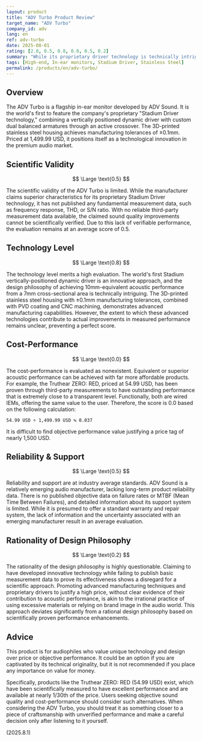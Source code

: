 ```yaml
---
layout: product
title: "ADV Turbo Product Review"
target_name: "ADV Turbo"
company_id: adv
lang: en
ref: adv-turbo
date: 2025-08-01
rating: [2.0, 0.5, 0.8, 0.0, 0.5, 0.2]
summary: "While its proprietary driver technology is technically intriguing, its performance is unverified due to a lack of measurement data, resulting in a limited evaluation. Furthermore, its cost-performance is nonexistent compared to vastly cheaper, high-performing alternatives."
tags: [High-end, In-ear monitors, Stadium Driver, Stainless Steel]
permalink: /products/en/adv-turbo/
---
```

## Overview

The ADV Turbo is a flagship in-ear monitor developed by ADV Sound. It is the world's first to feature the company's proprietary "Stadium Driver technology," combining a vertically positioned dynamic driver with custom dual balanced armatures through an active crossover. The 3D-printed stainless steel housing achieves manufacturing tolerances of ±0.1mm. Priced at 1,499.99 USD, it positions itself as a technological innovation in the premium audio market.

## Scientific Validity

$$ \Large \text{0.5} $$

The scientific validity of the ADV Turbo is limited. While the manufacturer claims superior characteristics for its proprietary Stadium Driver technology, it has not published any fundamental measurement data, such as frequency response, THD, or S/N ratio. With no reliable third-party measurement data available, the claimed sound quality improvements cannot be scientifically verified. Due to this lack of verifiable performance, the evaluation remains at an average score of 0.5.

## Technology Level

$$ \Large \text{0.8} $$

The technology level merits a high evaluation. The world's first Stadium vertically-positioned dynamic driver is an innovative approach, and the design philosophy of achieving 10mm-equivalent acoustic performance from a 7mm cross-sectional area is technically intriguing. The 3D-printed stainless steel housing with ±0.1mm manufacturing tolerances, combined with PVD coating and CNC machining, demonstrates advanced manufacturing capabilities. However, the extent to which these advanced technologies contribute to actual improvements in measured performance remains unclear, preventing a perfect score.

## Cost-Performance

$$ \Large \text{0.0} $$

The cost-performance is evaluated as nonexistent. Equivalent or superior acoustic performance can be achieved with far more affordable products. For example, the Truthear ZERO: RED, priced at 54.99 USD, has been proven through third-party measurements to have outstanding performance that is extremely close to a transparent level. Functionally, both are wired IEMs, offering the same value to the user. Therefore, the score is 0.0 based on the following calculation:

`54.99 USD ÷ 1,499.99 USD ≒ 0.037`

It is difficult to find objective performance value justifying a price tag of nearly 1,500 USD.

## Reliability & Support

$$ \Large \text{0.5} $$

Reliability and support are at industry average standards. ADV Sound is a relatively emerging audio manufacturer, lacking long-term product reliability data. There is no published objective data on failure rates or MTBF (Mean Time Between Failures), and detailed information about its support system is limited. While it is presumed to offer a standard warranty and repair system, the lack of information and the uncertainty associated with an emerging manufacturer result in an average evaluation.

## Rationality of Design Philosophy

$$ \Large \text{0.2} $$

The rationality of the design philosophy is highly questionable. Claiming to have developed innovative technology while failing to publish basic measurement data to prove its effectiveness shows a disregard for a scientific approach. Promoting advanced manufacturing techniques and proprietary drivers to justify a high price, without clear evidence of their contribution to acoustic performance, is akin to the irrational practice of using excessive materials or relying on brand image in the audio world. This approach deviates significantly from a rational design philosophy based on scientifically proven performance enhancements.

## Advice

This product is for audiophiles who value unique technology and design over price or objective performance. It could be an option if you are captivated by its technical originality, but it is not recommended if you place any importance on value for money.

Specifically, products like the Truthear ZERO: RED (54.99 USD) exist, which have been scientifically measured to have excellent performance and are available at nearly 1/30th of the price. Users seeking objective sound quality and cost-performance should consider such alternatives. When considering the ADV Turbo, you should treat it as something closer to a piece of craftsmanship with unverified performance and make a careful decision only after listening to it yourself.

(2025.8.1)
